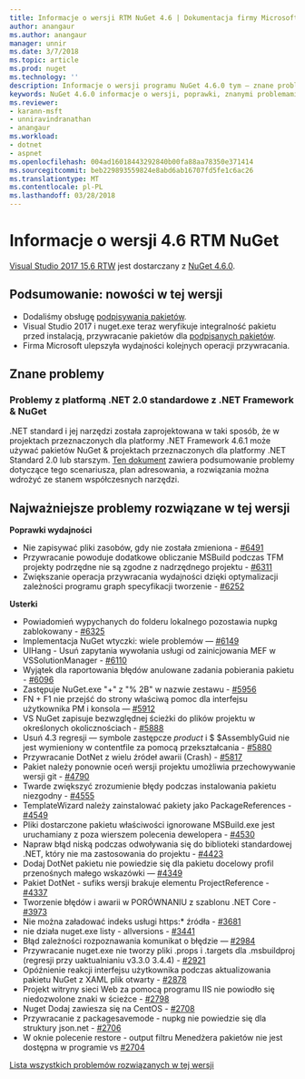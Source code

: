 ```yaml
---
title: Informacje o wersji RTM NuGet 4.6 | Dokumentacja firmy Microsoft
author: anangaur
ms.author: anangaur
manager: unnir
ms.date: 3/7/2018
ms.topic: article
ms.prod: nuget
ms.technology: ''
description: Informacje o wersji programu NuGet 4.6.0 tym — znane problemy, poprawki, dodatkowe funkcje i dcr.
keywords: NuGet 4.6.0 informacje o wersji, poprawki, znanymi problemami, nowe funkcje, dcr
ms.reviewer:
- karann-msft
- unniravindranathan
- anangaur
ms.workload:
- dotnet
- aspnet
ms.openlocfilehash: 004ad16018443292840b00fa88aa78350e371414
ms.sourcegitcommit: beb229893559824e8abd6ab16707fd5fe1c6ac26
ms.translationtype: MT
ms.contentlocale: pl-PL
ms.lasthandoff: 03/28/2018
---
```

# <a name="nuget-46-rtm-release-notes"></a>Informacje o wersji 4.6 RTM NuGet

[Visual Studio 2017 15,6 RTW](https://www.visualstudio.com/news/releasenotes/vs2017-relnotes) jest dostarczany z [NuGet 4.6.0](https://dist.nuget.org/win-x86-commandline/v4.6.0/nuget.exe).

## <a name="summary-whats-new-in-this-release"></a>Podsumowanie: nowości w tej wersji
* Dodaliśmy obsługę [podpisywania pakietów](https://docs.microsoft.com/en-us/nuget/create-packages/sign-a-package).  
* Visual Studio 2017 i nuget.exe teraz weryfikuje integralność pakietu przed instalacją, przywracanie pakietów dla [podpisanych pakietów](https://docs.microsoft.com/en-us/nuget/reference/signed-packages-reference).
* Firma Microsoft ulepszyła wydajności kolejnych operacji przywracania.

## <a name="known-issues"></a>Znane problemy
### <a name="issues-with-net-standard-20-with-net-framework--nuget"></a>Problemy z platformą .NET 2.0 standardowe z .NET Framework & NuGet 

.NET standard i jej narzędzi została zaprojektowana w taki sposób, że w projektach przeznaczonych dla platformy .NET Framework 4.6.1 może używać pakietów NuGet & projektach przeznaczonych dla platformy .NET Standard 2.0 lub starszym. [Ten dokument](https://github.com/dotnet/standard/issues/481) zawiera podsumowanie problemy dotyczące tego scenariusza, plan adresowania, a rozwiązania można wdrożyć ze stanem współczesnych narzędzi.

## <a name="top-issues-fixed-in-this-release"></a>Najważniejsze problemy rozwiązane w tej wersji

**Poprawki wydajności**
* Nie zapisywać pliki zasobów, gdy nie została zmieniona - [#6491](https://github.com/NuGet/Home/issues/6491)
* Przywracanie powoduje dodatkowe obliczanie MSBuild podczas TFM projekty podrzędne nie są zgodne z nadrzędnego projektu - [#6311](https://github.com/NuGet/Home/issues/6311)
* Zwiększanie operacja przywracania wydajności dzięki optymalizacji zależności programu graph specyfikacji tworzenie - [#6252](https://github.com/NuGet/Home/issues/6252)

**Usterki**
* Powiadomień wypychanych do folderu lokalnego pozostawia nupkg zablokowany - [#6325](https://github.com/NuGet/Home/issues/6325)
* Implementacja NuGet wtyczki: wiele problemów — [#6149](https://github.com/NuGet/Home/issues/6149)
* UIHang - Usuń zapytania wywołania usługi od zainicjowania MEF w VSSolutionManager - [#6110](https://github.com/NuGet/Home/issues/6110)
* Wyjątek dla raportowania błędów anulowane zadania pobierania pakietu - [#6096](https://github.com/NuGet/Home/issues/6096)
* Zastępuje NuGet.exe "+" z "% 2B" w nazwie zestawu - [#5956](https://github.com/NuGet/Home/issues/5956)
* FN + F1 nie przejść do strony właściwą pomoc dla interfejsu użytkownika PM i konsola — [#5912](https://github.com/NuGet/Home/issues/5912)
* VS NuGet zapisuje bezwzględnej ścieżki do plików projektu w określonych okolicznościach - [#5888](https://github.com/NuGet/Home/issues/5888)
* Usuń 4.3 regresji — symbole zastępcze $product$ i $ $AssemblyGuid nie jest wymieniony w contentfile za pomocą przekształcania - [#5880](https://github.com/NuGet/Home/issues/5880)
* Przywracanie DotNet z wielu źródeł awarii (Crash) - [#5817](https://github.com/NuGet/Home/issues/5817)
* Pakiet należy ponownie oceń wersji projektu umożliwia przechowywanie wersji git - [#4790](https://github.com/NuGet/Home/issues/4790)
* Twarde zwiększyć zrozumienie błędy podczas instalowania pakietu niezgodny - [#4555](https://github.com/NuGet/Home/issues/4555)
* TemplateWizard należy zainstalować pakiety jako PackageReferences - [#4549](https://github.com/NuGet/Home/issues/4549)
* Pliki dostarczone pakietu właściwości ignorowane MSBuild.exe jest uruchamiany z poza wierszem polecenia dewelopera - [#4530](https://github.com/NuGet/Home/issues/4530)
* Napraw błąd niską podczas odwoływania się do biblioteki standardowej .NET, który nie ma zastosowania do projektu - [#4423](https://github.com/NuGet/Home/issues/4423)
* Dodaj DotNet pakietu nie powiedzie się dla pakietu docelowy profil przenośnych małego wskazówki — [#4349](https://github.com/NuGet/Home/issues/4349)
* Pakiet DotNet - sufiks wersji brakuje elementu ProjectReference - [#4337](https://github.com/NuGet/Home/issues/4337)
* Tworzenie błędów i awarii w PORÓWNANIU z szablonu .NET Core - [#3973](https://github.com/NuGet/Home/issues/3973)
* Nie można załadować indeks usługi https:* źródła - [#3681](https://github.com/NuGet/Home/issues/3681)
* nie działa nuget.exe listy - allversions - [#3441](https://github.com/NuGet/Home/issues/3441)
* Błąd zależności rozpoznawania komunikat o błędzie — [#2984](https://github.com/NuGet/Home/issues/2984)
* Przywracanie nuget.exe nie tworzy pliki .props i .targets dla .msbuildproj (regresji przy uaktualnianiu v3.3.0 3.4.4) - [#2921](https://github.com/NuGet/Home/issues/2921)
* Opóźnienie reakcji interfejsu użytkownika podczas aktualizowania pakietu NuGet z XAML plik otwarty - [#2878](https://github.com/NuGet/Home/issues/2878)
* Projekt witryny sieci Web za pomocą programu IIS nie powiodło się niedozwolone znaki w ścieżce - [#2798](https://github.com/NuGet/Home/issues/2798)
* Nuget Dodaj zawiesza się na CentOS - [#2708](https://github.com/NuGet/Home/issues/2708)
* Przywracanie z packagesavemode - nupkg nie powiedzie się dla struktury json.net - [#2706](https://github.com/NuGet/Home/issues/2706)
* W oknie polecenie restore - output filtru Menedżera pakietów nie jest dostępna w programie vs [#2704](https://github.com/NuGet/Home/issues/2704)


[Lista wszystkich problemów rozwiązanych w tej wersji](https://github.com/NuGet/Home/issues?q=is%3Aissue+is%3Aclosed+milestone%3A%224.6")
